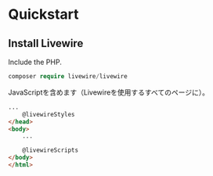 # Quickstart

## Install Livewire

Include the PHP.

```php
composer require livewire/livewire
```

JavaScriptを含めます（Livewireを使用するすべてのページに）。

```html
...
    @livewireStyles
</head>
<body>
    ...

    @livewireScripts
</body>
</html>
```
